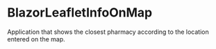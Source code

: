 # BlazorLeafletInfoOnMap
Application that shows the closest pharmacy according to the location entered on the map.
